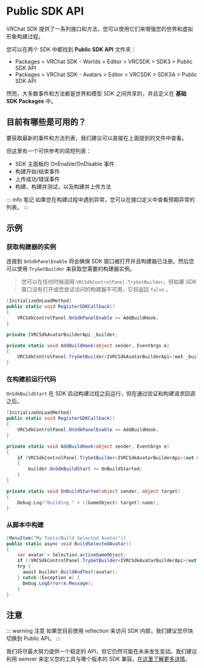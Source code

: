 # Public SDK API

VRChat SDK 提供了一系列接口和方法，您可以使用它们来增强您的世界和虚拟形象构建过程。

您可以在两个 SDK 中都找到 **Public SDK API** 文件夹：

- Packages > VRChat SDK - Worlds > Editor > VRCSDK > SDK3 > Public SDK API
- Packages > VRChat SDK - Avatars > Editor > VRCSDK > SDK3A > Public SDK API

然而，大多数事件和方法都是世界和模型 SDK 之间共享的，并且定义在 **基础 SDK Packages** 中。

## 目前有哪些是可用的？

要获取最新的事件和方法列表，我们建议可以直接在上面提到的文件中查看。

但这里有一个可供参考的简短列表：

-  SDK 主面板的 OnEnable/OnDisable 事件
- 构建开始/结束事件
- 上传成功/错误事件
- 构建、构建并测试，以及构建并上传方法

::: info 笔记
如果您在构建过程中遇到异常，您可以在接口定义中查看预期异常的列表。
:::

## 示例

### 获取构建器的实例

连接到 `OnSdkPanelEnable` 将会确保 SDK 窗口被打开并且构建器已注册。然后您可以使用 `TryGetBuilder` 来获取您需要的构建器实例。

> 您可以在任何时候调用 `VRCSdkControlPanel.TryGetBuilder`，但如果 SDK 窗口没有打开或您尝试访问的构建器不可用，它将返回 `false` 。

```csharp
[InitializeOnLoadMethod]
public static void RegisterSDKCallback()
{
    VRCSdkControlPanel.OnSdkPanelEnable += AddBuildHook;
}

private IVRCSdkAvatarBuilderApi _builder;

private static void AddBuildHook(object sender, EventArgs e)
{
    VRCSdkControlPanel.TryGetBuilder<IVRCSdkAvatarBuilderApi>(out _builder);
}
```

### 在构建前运行代码

`OnSdkBuildStart` 在 SDK 启动构建过程之前运行，但在通过验证和构建请求回调之后。

```csharp
[InitializeOnLoadMethod]
public static void RegisterSDKCallback()
{
    VRCSdkControlPanel.OnSdkPanelEnable += AddBuildHook;
}

private static void AddBuildHook(object sender, EventArgs e)
{
    if (VRCSdkControlPanel.TryGetBuilder<IVRCSdkAvatarBuilderApi>(out var builder))
    {
        builder.OnSdkBuildStart += OnBuildStarted;
    }
}

private static void OnBuildStarted(object sender, object target)
{
    Debug.Log("Building " + ((GameObject) target).name);
}
```

### 从脚本中构建

```csharp
[MenuItem("My Tools/Build Selected Avatar")]
public static async void BuildSelectedAvatar()
{
    var avatar = Selection.activeGameObject;
    if (!VRCSdkControlPanel.TryGetBuilder<IVRCSdkAvatarBuilderApi>(out var builder)) return;
    try {
      await builder.BuildAndTest(avatar);
    } catch (Exception e) {
      Debug.LogError(e.Message);
    }
}
```
## 注意
::: warning 注意
如果您目前使用 reflection 来访问 SDK 内部，我们建议您尽快切换到 Public API。
:::

我们将尽最大努力提供一个稳定的 API，但它仍然可能在未来发生变动。我们建议利用 semver 来定义您的工具与哪个版本的 SDK 兼容。[在这里了解更多详情](../../vcc.docs.vrchat.com/vpm/packages.md)。